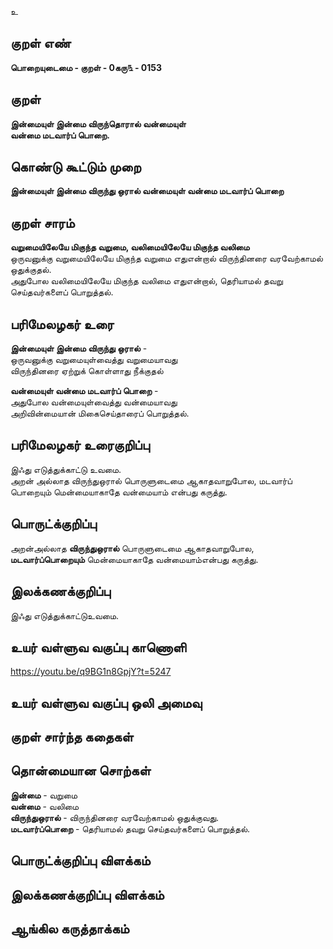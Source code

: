 உ

## குறள் எண் 

**பொறையுடைமை - குறள் - 0கரு௩ - 0153**  

## குறள் 

**இன்மையுள் இன்மை விருந்தொரால் வன்மையுள்  
வன்மை மடவார்ப் பொறை.** 

## கொண்டு கூட்டும் முறை

**இன்மையுள் இன்மை விருந்து ஒரால் வன்மையுள் வன்மை மடவார்ப் பொறை**

## குறள் சாரம் 

**வறுமையிலேயே மிகுந்த வறுமை, வலிமையிலேயே மிகுந்த வலிமை**  
ஒருவனுக்கு வறுமையிலேயே மிகுந்த வறுமை எதுஎன்றால் விருந்தினரை வரவேற்காமல் ஒதுக்குதல்.  
அதுபோல வலிமையிலேயே மிகுந்த வலிமை எதுஎன்றால், தெரியாமல் தவறு செய்தவர்களைப் பொறுத்தல்.  

## பரிமேலழகர் உரை

**இன்மையுள் இன்மை விருந்து ஒரால்** -  
ஒருவனுக்கு வறுமையுள்வைத்து வறுமையாவது  
விருந்தினரை ஏற்றுக் கொள்ளாது நீக்குதல்  

**வன்மையுள் வன்மை மடவார்ப் பொறை** -  
அதுபோல வன்மையுள்வைத்து வன்மையாவது  
அறிவின்மையான் மிகைசெய்தாரைப் பொறுத்தல். 

## பரிமேலழகர் உரைகுறிப்பு   

இஃது எடுத்துக்காட்டு உவமை.  
அறன் அல்லாத விருந்துஒரால் பொருளுடைமை ஆகாதவாறுபோல, மடவார்ப் பொறையும் மென்மையாகாதே வன்மையாம் என்பது கருத்து.  

## பொருட்க்குறிப்பு 

அறன்அல்லாத **விருந்துஒரால்** பொருளுடைமை ஆகாதவாறுபோல,  
**மடவார்ப்பொறையும்** மென்மையாகாதே வன்மையாம்என்பது கருத்து.  

## இலக்கணக்குறிப்பு  

இஃது எடுத்துக்காட்டுஉவமை.  

## உயர் வள்ளுவ வகுப்பு காணொளி

https://youtu.be/q9BG1n8GpjY?t=5247

## உயர் வள்ளுவ வகுப்பு ஒலி அமைவு 

 
## குறள் சார்ந்த கதைகள் 


## தொன்மையான சொற்கள்

**இன்மை** - வறுமை   
**வன்மை** - வலிமை   
**விருந்துஒரால்** - விருந்தினரை வரவேற்காமல் ஒதுக்குவது.  
**மடவார்ப்பொறை** - தெரியாமல் தவறு செய்தவர்களைப் பொறுத்தல்.  

## பொருட்க்குறிப்பு விளக்கம்


## இலக்கணக்குறிப்பு விளக்கம்


## ஆங்கில கருத்தாக்கம் 


